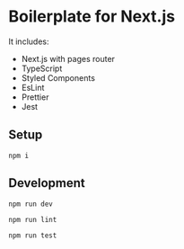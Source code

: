 # Boilerplate for Next.js

It includes:

- Next.js with pages router
- TypeScript
- Styled Components
- EsLint
- Prettier
- Jest

## Setup

`npm i`

## Development

`npm run dev`

`npm run lint`

`npm run test`
